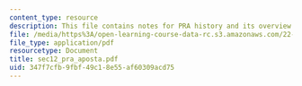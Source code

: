 ```yaml
---
content_type: resource
description: This file contains notes for PRA history and its overview.
file: /media/https%3A/open-learning-course-data-rc.s3.amazonaws.com/22-38-probability-and-its-applications-to-reliability-quality-control-and-risk-assessment-fall-2005/347f7cfb9fbf49c18e55af60309acd75_sec12_pra_aposta.pdf
file_type: application/pdf
resourcetype: Document
title: sec12_pra_aposta.pdf
uid: 347f7cfb-9fbf-49c1-8e55-af60309acd75
---
```

